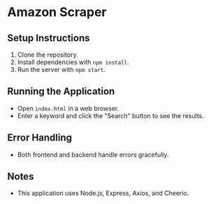 # Amazon Scraper

## Setup Instructions

1. Clone the repository.
2. Install dependencies with `npm install`.
3. Run the server with `npm start`.

## Running the Application

- Open `index.html` in a web browser.
- Enter a keyword and click the "Search" button to see the results.

## Error Handling

- Both frontend and backend handle errors gracefully.

## Notes

- This application uses Node.js, Express, Axios, and Cheerio.

